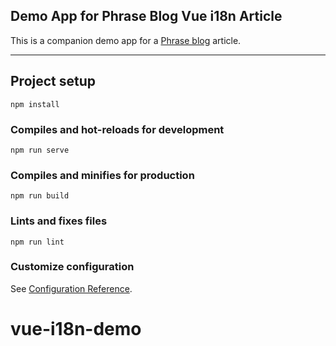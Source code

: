 ## Demo App for Phrase Blog Vue i18n Article

This is a companion demo app for a [Phrase blog](https://phrase.com/blog)
article.

---

## Project setup

```
npm install
```

### Compiles and hot-reloads for development

```
npm run serve
```

### Compiles and minifies for production

```
npm run build
```

### Lints and fixes files

```
npm run lint
```

### Customize configuration

See [Configuration Reference](https://cli.vuejs.org/config/).
# vue-i18n-demo
